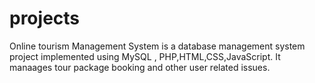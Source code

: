 # projects
Online tourism Management System is a database management system project implemented using MySQL , PHP,HTML,CSS,JavaScript. It manaages tour package booking and other user related issues.
